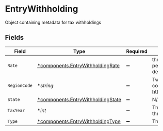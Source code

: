 # EntryWithholding

Object containing metadata for tax withholdings


## Fields

| Field                                                                                 | Type                                                                                  | Required                                                                              | Description                                                                           | Example                                                                               |
| ------------------------------------------------------------------------------------- | ------------------------------------------------------------------------------------- | ------------------------------------------------------------------------------------- | ------------------------------------------------------------------------------------- | ------------------------------------------------------------------------------------- |
| `Rate`                                                                                | [*components.EntryWithholdingRate](../../models/components/entrywithholdingrate.md)   | :heavy_minus_sign:                                                                    | the rate will be converted to a percentage in the activity description                | {<br/>"value": "0.25"<br/>}                                                           |
| `RegionCode`                                                                          | **string*                                                                             | :heavy_minus_sign:                                                                    | Two character region code, complies with https://cldr.unicode.org/index               | US                                                                                    |
| `State`                                                                               | [*components.EntryWithholdingState](../../models/components/entrywithholdingstate.md) | :heavy_minus_sign:                                                                    | N/A                                                                                   | WA                                                                                    |
| `TaxYear`                                                                             | **int*                                                                                | :heavy_minus_sign:                                                                    | The tax year associated with the withholding                                          | 2024                                                                                  |
| `Type`                                                                                | [*components.EntryWithholdingType](../../models/components/entrywithholdingtype.md)   | :heavy_minus_sign:                                                                    | The type of withholding                                                               | WITHHOLDING                                                                           |